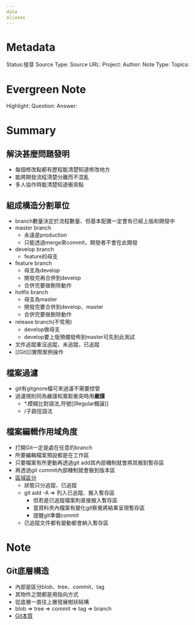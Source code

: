 ```yaml
---
data
aliases
---
```

# Metadata
Status:發芽
Source Type:
Source URL:
Project:
Author:
Note Type:
Topics:

# Evergreen Note
Highlight:
Question:
Answer:
# Summary
## 解決甚麼問題發明
- 每個修改點都有歷程能清楚知道修改地方
- 能將開發流程清楚分離而不混亂
- 多人協作時能清楚知道衝突點
## 組成構造分割單位
- branch數量決定於流程數量、但基本配置一定會有已經上版和開發中
- master branch
  - 永遠是production
  - 只能透過merge來commit，開發者不會在此開發
- develop branch
  - feature的母支
- feature branch
  - 母支為develop
  - 開發完再合併到develop
  - 合併完要做刪除動作
- hotfix branch
  - 母支為master 
  - 開發完要合併到develop、master
  - 合併完要做刪除動作
- release branch(不常用)
  - develop做母支 
  - develop要上版預備發佈到master可先到此測試 
- 文件追蹤重沒追蹤，未追蹤，已追蹤
- [[Git]]]實際案例操作
## 檔案過濾
- git有gitgnore檔可來過濾不需要控管
- 過濾規則同為嚴謹和寬鬆衝突時用**嚴謹**
  - *.模糊比對語法,符號[[Regular概論]]
  - /子路徑語法
## 檔案編輯作用域角度
- 打開Git一定是處在任意的branch
- 所要編輯檔案預設都是在工作區
- 只要檔案有所更動再透過git add其內部機制就會將其搬到暫存區
- 再透過git commit內部機制就會搬到版本區
- [區域區分](https://codertw.com/%E7%A8%8B%E5%BC%8F%E8%AA%9E%E8%A8%80/691971/)
  - 狀態只分追蹤、已追蹤
  - git add -A => 列入已追蹤、搬入暫存區
    - 但若是已追蹤檔案則直接搬入暫存區
    - 當資料夾內檔案有變化git察覺將結果呈現暫存區
    - 提醒git準備commit
  - 已追蹤文件都有變動都會納入暫存區 
# Note
## Git底層構造
- 內部是區分blob、tree、commit、tag
- 其物件之間都是用指向方式
- 從底層一直往上層發展樹狀結構
- blob => tree => commit => tag => branch
- [Git本質](https://www.youtube.com/watch?v=LgTf7m5B0xA&t=16s)

